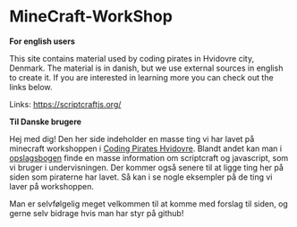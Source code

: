 # MineCraft-WorkShop
**For english users**

This site contains material used by coding pirates in Hvidovre city, Denmark. The material is in danish, but we use external sources in english to create it. If you are interested in learning more you can check out the links below.

Links:
https://scriptcraftjs.org/

**Til Danske brugere**

Hej med dig! Den her side indeholder en masse ting vi har lavet på minecraft workshoppen i [Coding Pirates Hvidovre][hjemmeside]. Blandt andet kan man i [opslagsbogen][opslagsbog] finde en masse information om scriptcraft og javascript, som vi bruger i undervisningen. Der kommer også senere til at ligge ting her på siden som piraterne har lavet. Så kan i se nogle eksempler på de ting vi laver på workshoppen. 

Man er selvfølgelig meget velkommen til at komme med forslag til siden, og gerne selv bidrage hvis man har styr på github! 


[hjemmeside]: https://codingpirates.dk/hvidovre/
[opslagsbog]: https://github.com/ArvidLangsoe/MineCraft-WorkShop-CP/blob/master/Opslagsbog.md
